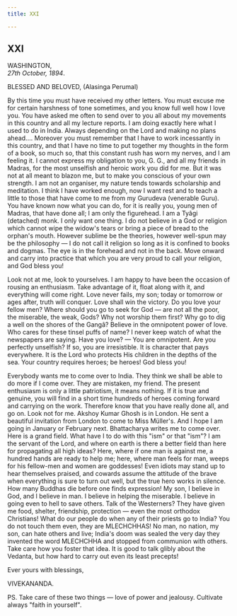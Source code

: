 ```yaml
---
title: XXI

---
```





  

  


## XXI

WASHINGTON,  
*27th October, 1894*.

BLESSED AND BELOVED, (Alasinga Perumal)

By this time you must have received my other letters. You must excuse me
for certain harshness of tone sometimes, and you know full well how I
love you. You have asked me often to send over to you all about my
movements in this country and all my lecture reports. I am doing exactly
here what I used to do in India. Always depending on the Lord and making
no plans ahead.... Moreover you must remember that I have to work
incessantly in this country, and that I have no time to put together my
thoughts in the form of a book, so much so, that this constant rush has
worn my nerves, and I am feeling it. I cannot express my obligation to
you, G. G., and all my friends in Madras, for the most unselfish and
heroic work you did for me. But it was not at all meant to blazon me,
but to make you conscious of your own strength. I am not an organiser,
my nature tends towards scholarship and meditation. I think I have
worked enough, now I want rest and to teach a little to those that have
come to me from my Gurudeva (venerable Guru). You have known now what
you can do, for it is really you, young men of Madras, that have done
all; I am only the figurehead. I am a Tyâgi (detached) monk. I only want
one thing. I do not believe in a God or religion which cannot wipe the
widow's tears or bring a piece of bread to the orphan's mouth. However
sublime be the theories, however well-spun may be the philosophy — I do
not call it religion so long as it is confined to books and dogmas. The
eye is in the forehead and not in the back. Move onward and carry into
practice that which you are very proud to call your religion, and God
bless you!

Look not at me, look to yourselves. I am happy to have been the occasion
of rousing an enthusiasm. Take advantage of it, float along with it, and
everything will come right. Love never fails, my son; today or tomorrow
or ages after, truth will conquer. Love shall win the victory. Do you
love your fellow men? Where should you go to seek for God — are not all
the poor, the miserable, the weak, Gods? Why not worship them first? Why
go to dig a well on the shores of the Gangâ? Believe in the omnipotent
power of love. Who cares for these tinsel puffs of name? I never keep
watch of what the newspapers are saying. Have you love? — You are
omnipotent. Are you perfectly unselfish? If so, you are irresistible. It
is character that pays everywhere. It is the Lord who protects His
children in the depths of the sea. Your country requires heroes; be
heroes! God bless you!

Everybody wants me to come over to India. They think we shall be able to
do more if I come over. They are mistaken, my friend. The present
enthusiasm is only a little patriotism, it means nothing. If it is true
and genuine, you will find in a short time hundreds of heroes coming
forward and carrying on the work. Therefore know that you have really
done all, and go on. Look not for me. Akshoy Kumar Ghosh is in London.
He sent a beautiful invitation from London to come to Miss Müller's. And
I hope I am going in January or February next. Bhattacharya writes me to
come over. Here is a grand field. What have I to do with this "ism" or
that "ism"? I am the servant of the Lord, and where on earth is there a
better field than here for propagating all high ideas? Here, where if
one man is against me, a hundred hands are ready to help me; here, where
man feels for man, weeps for his fellow-men and women are goddesses!
Even idiots may stand up to hear themselves praised, and cowards assume
the attitude of the brave when everything is sure to turn out well, but
the true hero works in silence. How many Buddhas die before one finds
expression! My son, I believe in God, and I believe in man. I believe in
helping the miserable. I believe in going even to hell to save others.
Talk of the Westerners? They have given me food, shelter, friendship,
protection — even the most orthodox Christians! What do our people do
when any of their priests go to India? You do not touch them even, they
are MLECHCHHAS! No man, no nation, my son, can hate others and live;
India's doom was sealed the very day they invented the word MLECHCHHA
and stopped from communion with others. Take care how you foster that
idea. It is good to talk glibly about the Vedanta, but how hard to carry
out even its least precepts!

Ever yours with blessings,

VIVEKANANDA.

  
PS. Take care of these two things — love of power and jealousy.
Cultivate always "faith in yourself".


